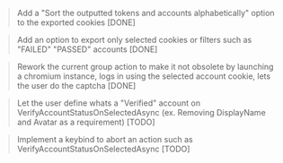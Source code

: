 ﻿> Add a "Sort the outputted tokens and accounts alphabetically" option to the exported cookies [DONE]

> Add an option to export only selected cookies or filters such as "FAILED" "PASSED" accounts [DONE]

> Rework the current group action to make it not obsolete by launching a chromium instance, logs in using the selected account cookie, lets the user do the captcha [DONE]

> Let the user define whats a "Verified" account on VerifyAccountStatusOnSelectedAsync (ex. Removing DisplayName and Avatar as a requirement) [TODO]

> Implement a keybind to abort an action such as VerifyAccountStatusOnSelectedAsync [TODO]
